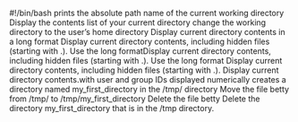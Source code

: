 #!/bin/bash
prints the absolute path name of the current working directory
Display the contents list of your current directory
change the working directory to the user’s home directory
Display current directory contents in a long format
Display current directory contents, including hidden files (starting with .). Use the long formatDisplay current directory contents, including hidden files (starting with .). Use the long format
Display current directory contents, including hidden files (starting with .).
Display current directory contents.with user and group IDs displayed numerically
creates a directory named my_first_directory in the /tmp/ directory
Move the file betty from /tmp/ to /tmp/my_first_directory
Delete the file betty
Delete the directory my_first_directory that is in the /tmp directory. 

